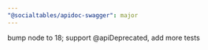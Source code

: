 ```yaml
---
"@socialtables/apidoc-swagger": major
---
```


bump node to 18; support @apiDeprecated, add more tests
